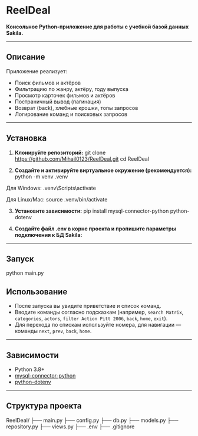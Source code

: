 # ReelDeal

**Консольное Python-приложение для работы с учебной базой данных Sakila.**

---

## Описание
  
Приложение реализует:
- Поиск фильмов и актёров
- Фильтрацию по жанру, актёру, году выпуска
- Просмотр карточек фильмов и актёров
- Постраничный вывод (пагинация)
- Возврат (back), хлебные крошки, топы запросов
- Логирование команд и поисковых запросов

---

## Установка

1. **Клонируйте репозиторий:**
git clone https://github.com/Mihail0123/ReelDeal.git
cd ReelDeal

2. **Создайте и активируйте виртуальное окружение (рекомендуется):**
python -m venv .venv

Для Windows:
.venv\Scripts\activate

Для Linux/Mac:
source .venv/bin/activate


3. **Установите зависимости:**
pip install mysql-connector-python python-dotenv


4. **Создайте файл .env в корне проекта и пропишите параметры подключения к БД Sakila:**


---

## Запуск

python main.py



## Использование

- После запуска вы увидите приветствие и список команд.
- Вводите команды согласно подсказкам (например, `search Matrix`, `categories`, `actors`, `filter Action Pitt 2006`, `back`, `home`, `exit`).
- Для перехода по спискам используйте номера, для навигации — команды `next`, `prev`, `back`, `home`.

---

## Зависимости

- Python 3.8+
- [mysql-connector-python](https://pypi.org/project/mysql-connector-python/)
- [python-dotenv](https://pypi.org/project/python-dotenv/)

---

## Структура проекта

ReelDeal/
├── main.py
├── config.py
├── db.py
├── models.py
├── repository.py
├── views.py
├── .env
├── .gitignore

